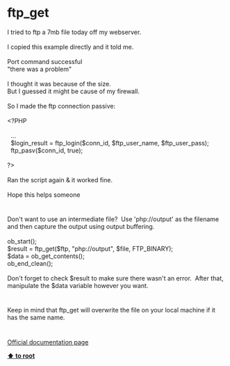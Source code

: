 # ftp_get




<div class="phpcode"><span class="html">
I tried to ftp a 7mb file today off my webserver.<br><br>I copied this example directly and it told me.<br><br>Port command successful<br>&quot;there was a problem&quot;<br><br>I thought it was because of the size.<br>But I guessed it might be cause of my firewall.<br><br>So I made the ftp connection passive:<br><br><span class="default">&lt;?PHP<br>&#xA0; <br>&#xA0; </span><span class="keyword">...<br>&#xA0; </span><span class="default">$login_result </span><span class="keyword">= </span><span class="default">ftp_login</span><span class="keyword">(</span><span class="default">$conn_id</span><span class="keyword">, </span><span class="default">$ftp_user_name</span><span class="keyword">, </span><span class="default">$ftp_user_pass</span><span class="keyword">);<br>&#xA0; </span><span class="default">ftp_pasv</span><span class="keyword">(</span><span class="default">$conn_id</span><span class="keyword">, </span><span class="default">true</span><span class="keyword">);<br><br></span><span class="default">?&gt;<br></span><br>Ran the script again &amp; it worked fine.<br><br>Hope this helps someone</span>
</div>
  

#


<div class="phpcode"><span class="html">
Don&apos;t want to use an intermediate file?&#xA0; Use &apos;php://output&apos; as the filename and then capture the output using output buffering.<br><br>ob_start();<br>$result = ftp_get($ftp, &quot;php://output&quot;, $file, FTP_BINARY);<br>$data = ob_get_contents();<br>ob_end_clean();<br><br>Don&apos;t forget to check $result to make sure there wasn&apos;t an error.&#xA0; After that, manipulate the $data variable however you want.</span>
</div>
  

#


<div class="phpcode"><span class="html">
Keep in mind that ftp_get will overwrite the file on your local machine if it has the same name.</span>
</div>
  

#

[Official documentation page](https://www.php.net/manual/en/function.ftp-get.php)

**[⬆ to root](/)**